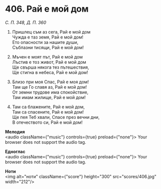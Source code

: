# 406. Рай е мой дом

_С. П. 348, Д. П. 360_

1. Пришлец съм аз сега, Рай е мой дом  
Чужда е таз земя, Рай е мой дом!  
Ето опасности за нашите души,  
Съблазни тисящи, Рай е мой дом!

2. Мъчен е моят път, Рай е мой дом  
Лъстив е тоз живот, Рай е мой дом  
Ще свърша някога тез пътешествия,  
Ще стигна в небеса, Рай е мой дом!

3. Близо при моя Спас, Рай е моя дом!  
Там ще Го славя аз, Рай е мой дом!  
От земни трудове има спокойствие,  
Там имам жилище, Рай е мой дом!

4. Там са блажените, Рай е мой дом,  
Там са спасените, Рай е мой дом!  
Ще пея Теб хвали, Спасе през вечни дни,  
В отечеството си, Рай е мой дом!

**Мелодия**  
<audio className={"music"} controls={true} preload={"none"}>
    <source src="mp3/406.mp3" type="audio/mpeg"/>
    Your browser does not support the audio tag.
</audio>

**Едноглас**  
<audio className={"music"} controls={true} preload={"none"}>
    <source src="transp/406.mp3" type="audio/mpeg"/>
    Your browser does not support the audio tag.
</audio>

**Ноти**  
<img alt="ноти" className={"score"} height="300" src="scores/406.jpg" width="212"/>
